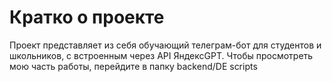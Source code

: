 # Кратко о проекте
Проект представляет из себя обучающий телеграм-бот для студентов и школьников, с встроенным через API ЯндексGPT. Чтобы просмотреть мою часть работы, перейдите в папку backend/DE scripts

